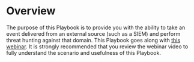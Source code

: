 # Overview
The purpose of this Playbook is to provide you with the ability to take an event delivered from an external source (such as a SIEM) and perform threat hunting against that domain. This Playbook goes along with [this webinar](https://www.brighttalk.com/webcast/16201/426508?utm_campaign=knowledge-feed&utm_source=brighttalk-portal&utm_medium=web). It is strongly recommended that you review the webinar video to fully understand the scenario and usefulness of this Playbook.